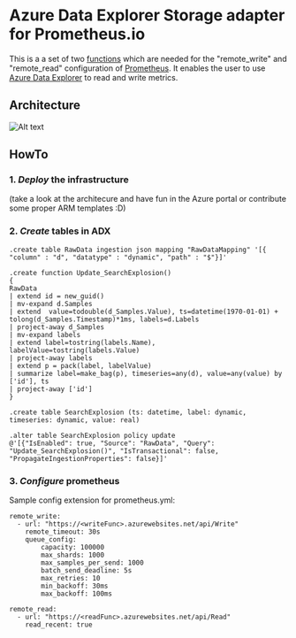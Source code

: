 # Azure Data Explorer Storage adapter for Prometheus.io

This is a a set of two [functions](https://azure.microsoft.com/en-us/services/functions/) which are needed for the "remote_write" and "remote_read" configuration of [Prometheus](https://prometheus.io/). It enables the user to use [Azure Data Explorer](https://azure.microsoft.com/en-us/services/data-explorer/) to read and write metrics.

## Architecture
![Alt text](https://raw.githubusercontent.com/cosh/PrometheusToAdx/master/pic/prometheusArch.svg?sanitize=true)

## HowTo

### 1. *Deploy* the infrastructure
(take a look at the architecure and have fun in the Azure portal or contribute some proper ARM templates :D)

### 2. *Create* tables in ADX
``` 
.create table RawData ingestion json mapping "RawDataMapping" '[{ "column" : "d", "datatype" : "dynamic", "path" : "$"}]'

.create function Update_SearchExplosion() 
{ 
RawData
| extend id = new_guid()
| mv-expand d.Samples
| extend  value=todouble(d_Samples.Value), ts=datetime(1970-01-01) + tolong(d_Samples.Timestamp)*1ms, labels=d.Labels
| project-away d_Samples
| mv-expand labels
| extend label=tostring(labels.Name), labelValue=tostring(labels.Value)
| project-away labels
| extend p = pack(label, labelValue)
| summarize label=make_bag(p), timeseries=any(d), value=any(value) by ['id'], ts
| project-away ['id']
}

.create table SearchExplosion (ts: datetime, label: dynamic, timeseries: dynamic, value: real)

.alter table SearchExplosion policy update
@'[{"IsEnabled": true, "Source": "RawData", "Query": "Update_SearchExplosion()", "IsTransactional": false, "PropagateIngestionProperties": false}]'
``` 

### 3. *Configure* prometheus

Sample config extension for prometheus.yml:
``` 
remote_write:
  - url: "https://<writeFunc>.azurewebsites.net/api/Write"
    remote_timeout: 30s
    queue_config:
        capacity: 100000
        max_shards: 1000
        max_samples_per_send: 1000
        batch_send_deadline: 5s
        max_retries: 10
        min_backoff: 30ms
        max_backoff: 100ms

remote_read:
  - url: "https://<readFunc>.azurewebsites.net/api/Read" 
    read_recent: true
```
